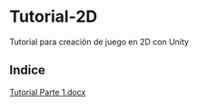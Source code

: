# Tutorial-2D
Tutorial para creación de juego en 2D con Unity

## Indice
[Tutorial Parte 1.docx](https://github.com/user-attachments/files/22687336/Tutorial.Parte.1.docx)
